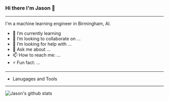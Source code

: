 ### Hi there I'm Jason 👋 

--------------------------
I'm a machine learning engineer in Birmingham, Al.

- 🌱 I’m currently learning 
- 👯 I’m looking to collaborate on ...
- 🤔 I’m looking for help with ...
- 💬 Ask me about ...
- 📫 How to reach me: ...
- ⚡ Fun fact: ...

------------------------
- Lanugages and Tools 


-------------------------
![Jason's github stats](https://github-readme-stats.vercel.app/api?username=jmeisele&show_icons=true&theme=dark)
